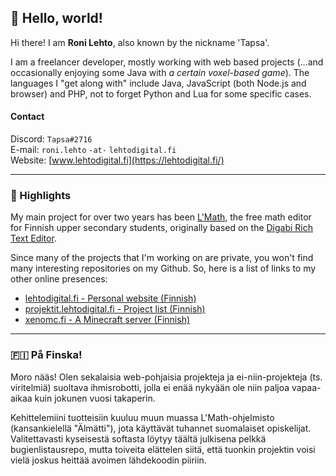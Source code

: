## 🍐 Hello, world!

Hi there! I am **Roni Lehto**, also known by the nickname 'Tapsa'.

I am a freelancer developer, mostly working with web based projects (...and occasionally enjoying some Java with *a certain voxel-based game*). The languages I "get along with" include Java, JavaScript (both Node.js and browser) and PHP, not to forget Python and Lua for some specific cases.

#### Contact
Discord: `Tapsa#2716`<br>
E-mail: `roni.lehto` `-at-` `lehtodigital.fi`<br>
Website: [www.lehtodigital.fi](https://lehtodigital.fi/)

---

### 📍 Highlights
My main project for over two years has been [L'Math](https://lehtodigital.fi/lmath/), the free math editor for Finnish upper secondary students, originally based on the [Digabi Rich Text Editor](https://github.com/digabi/rich-text-editor/).

Since many of the projects that I'm working on are private, you won't find many interesting repositories on my Github. So, here is a list of links to my other online presences:
- [lehtodigital.fi - Personal website (Finnish)](https://lehtodigital.fi/)
- [projektit.lehtodigital.fi - Project list (Finnish)](https://projektit.lehtodigital.fi/)
- [xenomc.fi - A Minecraft server (Finnish)](https://xenomc.fi/)

---

### 🇫🇮 På Finska!
Moro nääs! Olen sekalaisia web-pohjaisia projekteja ja ei-niin-projekteja (ts. viritelmiä) suoltava ihmisrobotti, jolla ei enää nykyään ole niin paljoa vapaa-aikaa kuin jokunen vuosi takaperin.

Kehittelemiini tuotteisiin kuuluu muun muassa L'Math-ohjelmisto (kansankielellä "Älmätti"), jota käyttävät tuhannet suomalaiset opiskelijat. Valitettavasti kyseisestä softasta löytyy täältä julkisena pelkkä bugienlistausrepo, mutta toiveita elättelen siitä, että tuonkin projektin voisi vielä joskus heittää avoimen lähdekoodin piiriin.
